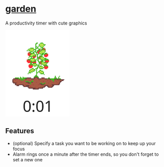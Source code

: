 # [garden](http://antoniasiu.co.uk/garden)
A productivity timer with cute graphics

<img alt="screenshot of timer at 0:01 with pixel tomato plant" width="200" src="./screenshot.png">

## Features
 - (optional) Specify a task you want to be working on to keep up your focus
 - Alarm rings once a minute after the timer ends, so you don't forget to set a new one
